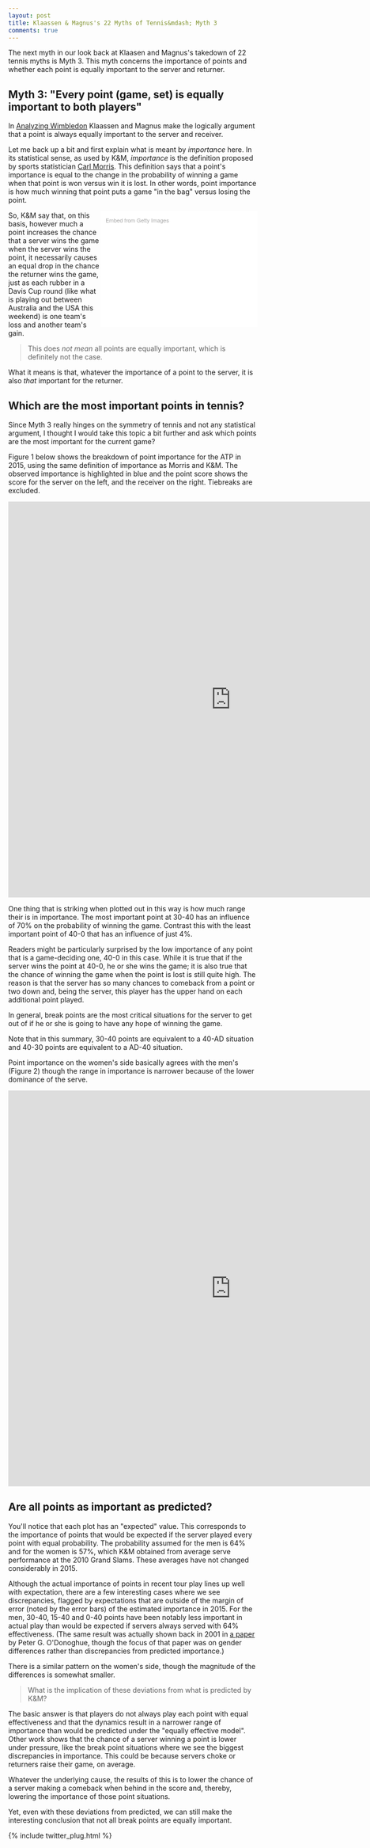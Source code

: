 ```yaml
---
layout: post
title: Klaassen & Magnus's 22 Myths of Tennis&mdash; Myth 3
comments: true
---
```



The next myth in our look back at Klaasen and Magnus's takedown of 22 tennis myths is Myth 3. This myth concerns the importance of points and whether each point is equally important to the server and returner.



## Myth 3: "Every point (game, set) is equally important to both players"

 In [Analyzing Wimbledon](https://global.oup.com/academic/product/analyzing-wimbledon-9780199355952?cc=us&lang=en&#) Klaassen and Magnus make the logically argument that a point is always equally important to the server and receiver. 

Let me back up a bit and first explain what is meant by _importance_ here. In its statistical sense, as used by K&M, _importance_ is the definition proposed by sports statistician [Carl Morris](http://chance.amstat.org/2014/09/carl-morris/). This definition says that a point's importance is equal to the change in the probability of winning a game when that point is won versus win it is lost. In other words, point importance is how much winning that point puts a game "in the bag" versus losing the point.

<div class="getty embed image" style="background-color:#fff;display:inline-block;font-family:'Helvetica Neue',Helvetica,Arial,sans-serif;color:#a7a7a7;font-size:11px;width:100%;max-width:297px;float:right;padding:2%;"><div style="padding:0;margin:0;text-align:left;"><a href="http://www.gettyimages.com/detail/513835768" target="_blank" style="color:#a7a7a7;text-decoration:none;font-weight:normal !important;border:none;display:inline-block;">Embed from Getty Images</a></div><div style="overflow:hidden;position:relative;height:0;padding:66.666667% 0 0 0;width:100%;"><iframe src="//embed.gettyimages.com/embed/513835768?et=GWtg86qGRqlWdMTr2EQcYA&viewMoreLink=off&sig=GoAvDGQkCmyGgU5v-_EbcoG8RzW_HZy_oQ1-0lc_ggY=" width="297" height="198" scrolling="no" frameborder="0" style="display:inline-block;position:absolute;top:0;left:0;width:100%;height:100%;margin:0;"></iframe></div><p style="margin:0;"></p></div>

So, K&M say that, on this basis, however much a point increases the chance that a server wins the game when the server wins the point, it necessarily causes an equal drop in the chance the returner wins the game, just as each rubber in a Davis Cup round (like what is playing out between Australia and the USA this weekend) is one team's loss and another team's gain.

 > This does _not mean_ all points are equally important, which is definitely not the case. 

 What it means is that, whatever the importance of a point to the server, it is also _that_ important for the returner. 


## Which are the most important points in tennis? 

 Since Myth 3 really hinges on the symmetry of tennis and not any statistical argument, I thought I would take this topic a bit further and ask which points are the most important for the current game?

Figure 1 below shows the breakdown of point importance for the ATP in 2015, using the same definition of importance as Morris and K&M. The observed importance is highlighted in blue and the point score shows the score for the server on the left, and the receiver on the right. Tiebreaks are excluded.

<iframe width="900" height="800" frameborder="0" scrolling="no" src="https://plot.ly/~on-the-t/791.embed"></iframe>

One thing that is striking when plotted out in this way is how much range their is in importance. The most important point at 30-40 has an influence of 70% on the probability of winning the game. Contrast this with the least important point of 40-0 that has an influence of just 4%. 

Readers might be particularly surprised by the low importance of any point that is a game-deciding one, 40-0 in this case. While it is true that if the server wins the point at 40-0, he or she wins the game; it is also true that the chance of winning the game when the point is lost is still quite high. The reason is that the server has so many chances to comeback from a point or two down and, being the server, this player has the upper hand on each additional point played. 

In general, break points are the most critical situations for the server to get out of if he or she is going to have any hope of winning the game. 

Note that in this summary, 30-40 points are equivalent to a 40-AD situation and 40-30 points are equivalent to a AD-40 situation. 


Point importance on the women's side basically agrees with the men's (Figure 2) though the range in importance is narrower because of the lower dominance of the serve.

<iframe width="900" height="800" frameborder="0" scrolling="no" src="https://plot.ly/~on-the-t/789.embed"></iframe>


## Are all points as important as predicted?

You'll notice that each plot has an "expected" value. This corresponds to the importance of points that would be expected if the server played every point with equal probability. The probability assumed for the men is 64% and for the women is 57%, which K&M obtained from average serve performance at the 2010 Grand Slams. These averages have not changed considerably in 2015.

Although the actual importance of points in recent tour play lines up well with expectation, there are a few interesting cases where we see discrepancies, flagged by expectations that are outside of the margin of error (noted by the error bars) of the estimated importance in 2015. For the men, 30-40, 15-40 and 0-40 points have been notably less important in actual play than would be expected if servers always served with 64% effectiveness. (The same result was actually shown back in 2001 in [a paper](http://www.tandfonline.com/doi/abs/10.1080/02701367.2001.10608942) by Peter G. O'Donoghue, though the focus of that paper was on gender differences rather than discrepancies from predicted importance.)

There is a similar pattern on the women's side, though the magnitude of the differences is somewhat smaller.

> What is the implication of these deviations from what is predicted by K&M?

The basic answer is that players do not always play each point with equal effectiveness and that the dynamics result in a narrower range of importance than would be predicted under the "equally effective model". Other work shows that the chance of a server winning a point is lower under pressure, like the break point situations where we see the biggest discrepancies in importance. This could be because servers choke or returners raise their game, on average. 

Whatever the underlying cause, the results of this is to lower the chance of a server making a comeback when behind in the score and, thereby, lowering the importance of those point situations. 

Yet, even with these deviations from predicted, we can still make the interesting conclusion that not all break points are equally important.


{% include twitter_plug.html %}
